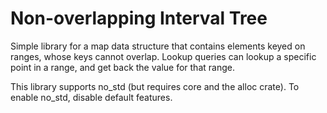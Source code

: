 # Non-overlapping Interval Tree

Simple library for a map data structure that contains elements keyed on ranges, whose keys cannot
overlap. Lookup queries can lookup a specific point in a range, and get back the value for that
range.

This library supports no_std (but requires core and the alloc crate). To enable no_std, disable
default features.